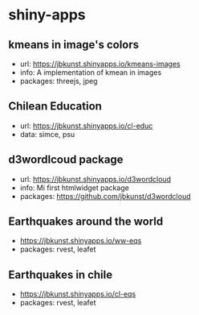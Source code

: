 # shiny-apps

## kmeans in image's colors
  - url: https://jbkunst.shinyapps.io/kmeans-images
  - info: A implementation of kmean in images
  - packages: threejs, jpeg
  
## Chilean Education
  - url: https://jbkunst.shinyapps.io/cl-educ
  - data: simce, psu

## d3wordlcoud package
  - url: https://jbkunst.shinyapps.io/d3wordcloud
  - info: Mi first htmlwidget package
  - packages: https://github.com/jbkunst/d3wordcloud

## Earthquakes around the world  
  - https://jbkunst.shinyapps.io/ww-eqs
  - packages: rvest, leafet
  
## Earthquakes in chile  
  - https://jbkunst.shinyapps.io/cl-eqs
  - packages: rvest, leafet
